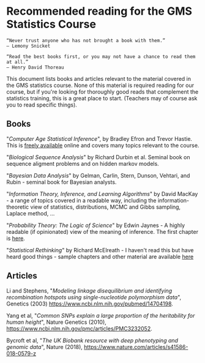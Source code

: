 # Recommended reading for the GMS Statistics Course

    “Never trust anyone who has not brought a book with them.”
    – Lemony Snicket

    “Read the best books first, or you may not have a chance to read them at all.”
    – Henry David Thoreau




This document lists books and articles relevant to the material covered in the GMS statistics course.
None of this material is required reading for our course, but if you're looking for thoroughly good
reads that complement the statistics training, this is a great place to start.  (Teachers may of course ask you to read specific things).

## Books

"*Computer Age Statistical Inference*", by Bradley Efron and Trevor Hastie.  This is [freely available](http://web.stanford.edu/~hastie/CASI/) online and covers many topics relevant to the course.

"*Biological Sequence Analysis*" by Richard Durbin et al.  Seminal book on sequence aligment problems and on hidden markov models.

"*Bayesian Data Analysis*" by Gelman, Carlin, Stern, Dunson, Vehtari, and Rubin - seminal book for Bayesian analysts.

"*Information Theory, Inference, and Learning Algorithms*" by David MacKay - a range of topics covered in a readable way, including the information-theoretic view of statistics, distributions, MCMC and Gibbs sampling, Laplace method, ... 

"*Probability Theory: The Logic of Science*" by Edwin Jaynes - A highly readable (if opinionated) view of the meaning of inference.  The first chapter is [here](https://bayes.wustl.edu/etj/prob/book.pdf).

"*Statistical Rethinking*" by Richard McElreath - I haven't read this but have heard good things - sample chapters and other material are available [here](https://xcelab.net/rm/statistical-rethinking/)

## Articles

Li and Stephens, "*Modeling linkage disequilibrium and identifying recombination hotspots using single-nucleotide polymorphism data*", Genetics (2003) https://www.ncbi.nlm.nih.gov/pubmed/14704198.  

Yang et al, "*Common SNPs explain a large proportion of the heritability for human height*", Nature Genetics (2010), https://www.ncbi.nlm.nih.gov/pmc/articles/PMC3232052.

Bycroft et al, "*The UK Biobank resource with deep phenotyping and genomic data*", Nature (2018), https://www.nature.com/articles/s41586-018-0579-z


